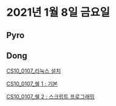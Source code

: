 # 2021년 1월 8일 금요일

## Pyro



## Dong
[CS10_0107_리눅스 설치](https://github.com/backend-squad-2021/TIL/blob/main/cs10/dong/Export-2b/CS102/CS10_0107_%EB%A6%AC%EB%88%85%EC%8A%A4%20%EC%84%A4%EC%B9%98%20145be2deaaf74825a7edf469499ace1a.md)

[CS10_0107_쉘 1 : 기본](https://github.com/backend-squad-2021/TIL/blob/main/cs10/dong/Export-2b/CS102/CS10_0107_%EC%89%98%201%20%EA%B8%B0%EB%B3%B8%20c6a23a41dacc4cedba51ce86d645745b.md)

[CS10_0107_쉘 2 : 스크립트 프로그래밍](https://github.com/backend-squad-2021/TIL/blob/main/cs10/dong/Export-2b/CS102/CS10_0107_%EC%89%98%202%20%EC%8A%A4%ED%81%AC%EB%A6%BD%ED%8A%B8%20%ED%94%84%EB%A1%9C%EA%B7%B8%EB%9E%98%EB%B0%8D%20aa9d30b6649a466886002c5b9cb8cf03.md)
